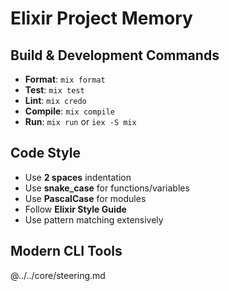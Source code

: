 # Elixir Project Memory

## Build & Development Commands

- **Format**: `mix format`
- **Test**: `mix test`
- **Lint**: `mix credo`
- **Compile**: `mix compile`
- **Run**: `mix run` or `iex -S mix`

## Code Style

- Use **2 spaces** indentation
- Use **snake_case** for functions/variables
- Use **PascalCase** for modules
- Follow **Elixir Style Guide**
- Use pattern matching extensively

## Modern CLI Tools

@../../core/steering.md
